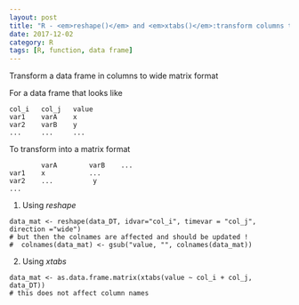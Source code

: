 ```yaml
---
layout: post
title: "R - <em>reshape()</em> and <em>xtabs()</em>:transform columns to wide (matrix) format"
date: 2017-12-02
category: R
tags: [R, function, data frame]
---
```


Transform a data frame in columns to wide matrix format

For a data frame that looks like
```
col_i   col_j   value
var1    varA    x
var2    varB    y
...     ...     ...
```
To transform into a matrix format

```
        varA        varB    ...
var1    x           ...
var2    ...          y
...
```
1) Using <em>reshape</em>

```
data_mat <- reshape(data_DT, idvar="col_i", timevar = "col_j", direction ="wide")
# but then the colnames are affected and should be updated !
#  colnames(data_mat) <- gsub("value, "", colnames(data_mat))
```  
  
2) Using <em>xtabs</em>

```  
data_mat <- as.data.frame.matrix(xtabs(value ~ col_i + col_j, data_DT))
# this does not affect column names
```


